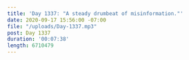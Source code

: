 ```yaml
---
title: 'Day 1337: "A steady drumbeat of misinformation."'
date: 2020-09-17 15:56:00 -07:00
file: "/uploads/Day-1337.mp3"
post: Day 1337
duration: '00:07:38'
length: 6710479
---
```


